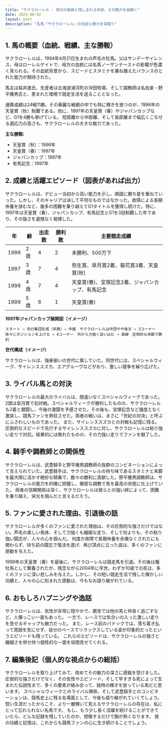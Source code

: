 ```yaml
---
title: "サクラローレル - 栄光の軌跡と惜しまれる早逝、その魅力を紐解く"
date: 2025-08-02
layout: post
description: "名馬『サクラローレル』の伝説と魅力を深堀り"
---
```


## 1. 馬の概要（血統、戦績、主な勝鞍）

サクラローレルは、1994年4月21日生まれの芦毛の牡馬。父はサンデーサイレンス、母はローレルゲイトで、母方の血統には名馬ノーザンテーストの影響が色濃く見られる。その血統背景から、スピードとスタミナを兼ね備えたバランスのとれた能力が期待された。

馬主は桜井進氏、生産者は北海道浦河町の沖田牧場、そして調教師は名伯楽・野平雅男氏と、恵まれた環境で競走生活を送ることとなった。

通算成績は24戦11勝。その華麗な戦績の中でも特に輝きを放つのが、1996年の天皇賞（秋）制覇である。他に、1997年の天皇賞（春）やジャパンカップなど、G1を4勝も挙げている。  短距離から中距離、そして長距離まで幅広くこなせる適応力の高さも、サクラローレルの大きな魅力であった。

**主な勝鞍:**

* 天皇賞（秋）：1996年
* 天皇賞（春）：1997年
* ジャパンカップ：1997年
* 有馬記念：1997年


## 2. 成績と活躍エピソード（図表があれば出力）

サクラローレルは、デビュー当初から高い能力を示し、順調に勝ち星を重ねていった。しかし、そのキャリアは決して平坦なものではなかった。故障による長期休養を挟むなど、幾多の困難を乗り越えてG1タイトルを獲得し続けた。特に、1997年は天皇賞（春）、ジャパンカップ、有馬記念とG1を3冠制覇した年であり、その強さを遺憾なく発揮した。

| 年 | 齢 | 出走数 | 勝利数 | 主要競走成績 |
|---|---|---|---|---|
| 1996 | 2歳 | 4 | 2 |  未勝利、500万下 |
| 1997 | 3歳 | 7 | 4 |  弥生賞、皐月賞2着、菊花賞3着、天皇賞(秋) |
| 1998 | 4歳 | 7 | 4 | 天皇賞(春)、宝塚記念2着、ジャパンカップ、有馬記念 |
| 1999 | 5歳 | 6 | 1 |  天皇賞(春) |


**1997年ジャパンカップ展開図（イメージ）**

```
スタート → 先行集団形成（多数）→ 中盤　サクラローレルは中団やや後方 → 3コーナー　徐々にポジションを上げる → 4コーナー　外から力強く追い込む → 直線　圧倒的な末脚で勝利
```

**世代構成（イメージ）**

サクラローレルは、強豪揃いの世代に属していた。同世代には、スペシャルウィーク、サイレンススズカ、エアグルーヴなどがおり、激しい競争を繰り広げた。


## 3. ライバル馬との対決

サクラローレルの最大のライバルは、間違いなくスペシャルウィークであった。2頭は皐月賞で初対戦。スペシャルウィークが勝利したものの、サクラローレルも2着と健闘し、今後の激闘を予感させた。その後も、宝塚記念など幾度となく激突し、競馬ファンを熱狂させた。両者の戦いは、まさに「世紀の対決」と呼ぶにふさわしいものであった。  また、サイレンススズカとの対戦も記憶に残る。圧倒的なスピードで先行するサイレンススズカに対し、サクラローレルは粘り強い走りで対抗。結果的には敗れたものの、その力強い走りでファンを魅了した。


## 4. 騎手や調教師との関係性

サクラローレルは、武豊騎手と野平雅男調教師の抜群のコンビネーションによって支えられていた。武豊騎手は、サクラローレルの持ち味であるスタミナと末脚を最大限に活かす絶妙な騎乗で、数々の勝利に貢献した。野平雅男調教師は、サクラローレルの能力を的確に把握し、緻密な調教で馬を最高の状態に仕上げていた。  両者の信頼関係は深く、サクラローレルは彼らとの強い絆によって、困難を乗り越え、栄光を掴んだと言えるだろう。


## 5. ファンに愛された理由、引退後の話

サクラローレルが多くのファンに愛された理由は、その圧倒的な強さだけではない。芦毛の美しい馬体、そして力強くも繊細な走り、そして何よりも、その粘り強い闘志が、人々の心を掴んだ。  何度か故障で長期休養を余儀なくされたにも関わらず、持ち前の闘志で復活を遂げ、再び頂点に立った姿は、多くのファンに感動を与えた。

1999年の天皇賞（春）を最後に、サクラローレルは競走馬を引退。その後は種牡馬として繋養されたが、残念ながら2004年に早世。わずか10歳での死は、多くのファンに深い悲しみを与えた。しかし、その短い競走生活で残した輝かしい功績と、人々の心に刻まれた感動は、今もなお語り継がれている。


## 6. おもしろハプニングや逸話

サクラローレルは、気性が非常に穏やかで、厩舎では他の馬と仲良く過ごすなど、人懐っこい一面もあった。  一方で、レースでは気合いの入った激しい走りを見せるギャップも魅力だった。  また、レース前のパドックでは、落ち着き払って周囲を気にせず、自分のペースでリラックスしている姿が印象的だったというエピソードも残っている。  これらのエピソードは、サクラローレルの強さと繊細さを併せ持つ個性的な一面を垣間見せてくれる。


## 7. 編集後記（個人的な視点からの総括）

サクラローレルを取り上げてみて、改めてその魅力の深さに感銘を受けました。圧倒的な強さだけでなく、その気性やエピソード、そして早すぎる死によって生まれた伝説性まで、多くの要素が絡み合って、独特の輝きを放っている馬だと思います。  スペシャルウィークとのライバル関係、そして武豊騎手とのコンビネーションは、競馬史上に残る名場面として、今後も語り継がれていくでしょう。  短い生涯だったからこそ、より一層輝いて見えるサクラローレルの存在は、私にとって忘れられない名馬です。  もし、もう少し長く活躍を続けることができていたら、どんな記録を残していたのか、想像するだけで胸が熱くなります。  彼の功績と記憶は、これからも競馬ファンの心に生き続けることでしょう。
